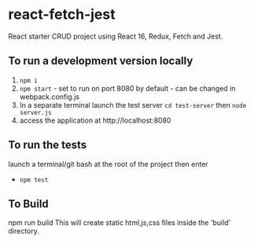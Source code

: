 # react-fetch-jest

React starter CRUD project using React 16, Redux, Fetch and Jest.


## To run a development version locally

1. `npm i` 
2. `npm start` - set to run on port 8080 by default - can be changed in webpack.config.js
3. In a separate terminal launch the test server `cd test-server` then `node server.js`
3. access the application at http://localhost:8080


## To run the tests

launch a terminal/git bash at the root of the project then enter
* `npm test`


## To Build

npm run build
This will create static html,js,css files inside the 'build' directory.

